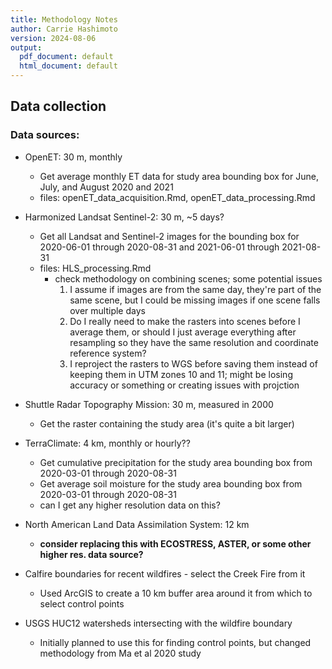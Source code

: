 ```yaml
---
title: Methodology Notes
author: Carrie Hashimoto
version: 2024-08-06
output:
  pdf_document: default
  html_document: default
---
```



## Data collection

### Data sources:

- OpenET: 30 m, monthly
  + Get average monthly ET data for study area bounding box for June, July, and August 2020 and 2021
  + files: openET_data_acquisition.Rmd, openET_data_processing.Rmd
  
- Harmonized Landsat Sentinel-2: 30 m, ~5 days?
  + Get all Landsat and Sentinel-2 images for the bounding box for 2020-06-01 through 2020-08-31 and 2021-06-01 through 2021-08-31
  + files: HLS_processing.Rmd
    * check methodology on combining scenes; some potential issues
      1. I assume if images are from the same day, they're part of the same scene, but I could be missing images if one scene falls over multiple days
      2. Do I really need to make the rasters into scenes before I average them, or should I just average everything after resampling so they have the same resolution and coordinate reference system?
      3. I reproject the rasters to WGS before saving them instead of keeping them in UTM zones 10 and 11; might be losing accuracy or something or creating issues with projction
  
- Shuttle Radar Topography Mission: 30 m, measured in 2000
  + Get the raster containing the study area (it's quite a bit larger)
  
- TerraClimate: 4 km, monthly or hourly??
  + Get cumulative precipitation for the study area bounding box from 2020-03-01 through 2020-08-31
  + Get average soil moisture for the study area bounding box from 2020-03-01 through 2020-08-31
  + can I get any higher resolution data on this?

- North American Land Data Assimilation System: 12 km
  + **consider replacing this with ECOSTRESS, ASTER, or some other higher res. data source?**
  
- Calfire boundaries for recent wildfires - select the Creek Fire from it
  + Used ArcGIS to create a 10 km buffer area around it from which to select control points
  
- USGS HUC12 watersheds intersecting with the wildfire boundary
  + Initially planned to use this for finding control points, but changed methodology from Ma et al 2020 study


